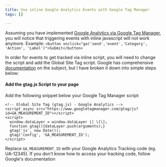 ```yaml
---
title: Use inline Google Analytics Events with Google Tag Manager
tags: []

---
```

Assuming you have implemented [Google Analytics via Google Tag Manager](https://support.google.com/tagmanager/answer/6107124?hl=en), you will notice that triggering events with inline javascript will not work anymore. Example: `<button onclick="ga('send','event','Category', 'Action', 'Label')">Submit</button>`

In order for events to get tracked via inline script, you will need to change the script and add the Global Site Tag script. Google has comprehensive [documentation](https://developers.google.com/analytics/devguides/collection/gtagjs/migration#measure_events_with_the_default_tracker) on the subject, but I have broken it down into simple steps below: 

#### Add the gtag.js Script to your page

Add the following snippet below your Google Tag Manager script:

```
<!-- Global Site Tag (gtag.js) - Google Analytics -->
<script async src="https://www.googletagmanager.com/gtag/js?id=GA_MEASUREMENT_ID"></script>
<script>
  window.dataLayer = window.dataLayer || \[\];
  function gtag(){dataLayer.push(arguments);}
  gtag('js', new Date());
  gtag('config', 'GA_MEASUREMENT_ID');
</script>
```

Replace `GA_MEASUREMENT_ID` with your Google Analytics Tracking code (eg. UA-12345). If you don't know how to access your tracking code, follow Google's documentation